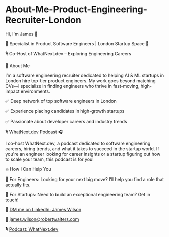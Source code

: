 # About-Me-Product-Engineering-Recruiter-London

Hi, I'm James 👋 

🚀 Specialist in Product Software Engineers | London Startup Space 🤖

🎙️ Co-Host of WhatNext.dev – Exploring Engineering Careers

💼 About Me

I’m a software engineering recruiter dedicated to helping AI & ML startups in London hire top-tier product engineers. My work goes beyond matching CVs—I specialize in finding engineers who thrive in fast-moving, high-impact environments.

✅ Deep network of top software engineers in London

✅ Experience placing candidates in high-growth startups

✅ Passionate about developer careers and industry trends


🎙️ WhatNext.dev Podcast 🎧

I co-host WhatNext.dev, a podcast dedicated to software engineering careers, hiring trends, and what it takes to succeed in the startup world. If you're an engineer looking for career insights or a startup figuring out how to scale your team, this podcast is for you!


🔥 How I Can Help You

📌 For Engineers: Looking for your next big move? I’ll help you find a role that actually fits.

📌 For Startups: Need to build an exceptional engineering team? Get in touch!

💬 [DM me on LinkedIn: James Wilson](https://www.linkedin.com/in/james-wilson-92170656/)

📧 james.wilson@robertwalters.com

🎙️ [Podcast: WhatNext.dev](https://www.whatnext.dev)
